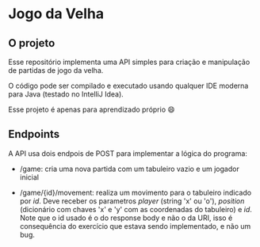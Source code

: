# Jogo da Velha

## O projeto

Esse repositório implementa uma API simples para criação e manipulação de partidas de jogo da velha.

O código pode ser compilado e executado usando qualquer IDE moderna para Java (testado no IntelliJ Idea). 

Esse projeto é apenas para aprendizado próprio 😄 

## Endpoints

A API usa dois endpois de POST para implementar a lógica do programa:

- /game: cria uma nova partida com um tabuleiro vazio e um jogador inicial

- /game/{id}/movement: realiza um movimento para o tabuleiro indicado por *id*.  Deve receber os parametros *player* (string 'x' ou 'o'), *position* (dicionário com chaves 'x' e 'y' com as coordenadas do tabuleiro) e *id*. Note que o id usado é o do response body e não o da URI, isso é consequência do exercício que estava sendo implementado, e não um bug.
